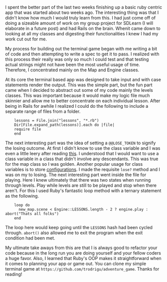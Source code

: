 I spent the better part of the last two weeks finishing up a basic ruby centric app that was started about two weeks ago.  The interesting thing was that I didn't know how much I would truly learn from this.  I had just come off of doing a sizeable amount of work on my group project for SDLearn (I will elaborate in a future post) and had Rails on the brain.  Whenit came down to looking at all my classes and digesting their functionalities I knew I had my work cut out for me.  

My process for building out the terminal game began with me writing a bit of code and then attempting to write a spec to get it to pass.  I realized with this process their really was only so much I could test and that testing actual strings might not have been the most useful usage of time.  Therefore, I concentrated mainly on the Map and Engine classes.

At its core the terminal based app was designed to take input and with case statements render the output.  This was the simple part, but the fun part came when I decided to abstract out some of my code mainly the levels classes.  This was important because it would make my logic file much skinnier and allow me to better concentrate on each individual lesson.  After being in Rails for awhile I realized I could do the following to include a separate range of files from a folder.

        lessons = File.join("lessons", "*.rb")
        Dir[File.expand_path(lessons)].each do |file|
        require file
        end

The next interesting part was the idea of setting a `@@LOSE_TOKEN` to signify the losing outcome.  At first I didn't know to use the class variable and I was even a little leery after reading [this](http://joey.aghion.com/instance-variables-class-variables-and-class-instance-variables-in-ruby/).  I understood that I would want to use a class variable in a class that didn't involve any descendants.  This was true for the map class so I was golden.  Another popular usage for class variables is to store [configurations](https://rubymonk.com/learning/books/4-ruby-primer-ascent/chapters/45-more-classes/lessons/113-class-variables/#328).  I made the requisite `lose?` method and I was on my to losing.  The next interesting part went inside the file for playing.  Here I knew ultimately that there was two states when running through levels.  Play while levels are still to be played and stop when there aren't.  For this I used Ruby's fantastic loop method with a ternary statement as the following.

        loop do
          new_map.scene < Engine::LESSONS.length - 2 ? engine.play : abort("Thats all folks")
        end

The loop here would keep going until the `LESSONS` hash had been cycled through.  `abort()` also allowed me to exit the program when the exit condition had been met.

My ultimate take aways from this are that I is always good to refactor your code because in the long run you are doing yourself and your fellow coders a huge favor.  Also, I learned that Ruby's OOP makes it straightforward when it comes to planning your app or game out.  You can clone my simple terminal game at `https://github.com/trodrigu/adventure_game`.  Thanks for reading!
